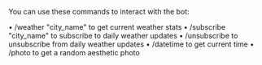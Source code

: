 You can use these commands to interact with the bot: 

 • /weather "city_name" to get current weather stats 
 • /subscribe "city_name" to subscribe to daily weather updates 
 • /unsubscribe to unsubscribe from daily weather updates 
 • /datetime to get current time 
 • /photo to get a random aesthetic photo
